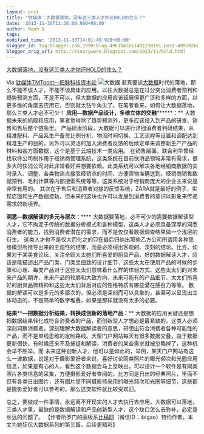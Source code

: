 ```yaml
---
layout: post
title: "钛媒体：大数据落地，没有这三类人才你还HOLD的住么？"
date: '2013-11-30T11:56:00.000+08:00'
author: Wenh Q
tags:
modified_time: '2013-11-30T14:01:49.928+08:00'
blogger_id: tag:blogger.com,1999:blog-4961947611491238191.post-4093826838738682718
blogger_orig_url: http://binaryware.blogspot.com/2013/11/hold.html
---
```

[大数据落地，没有这三类人才你还HOLD的住么？](http://www.tmtpost.com/80763.html)

Via [钛媒体TMTpost—把脉科技资本论](http://www.tmtpost.com/)
![大数据](http://www.tmtpost.com/wp-content/uploads/2013/11/138487426314.jpg "大数据")
若真要谈[大数据](http://www.tmtpost.com/tag/%E5%A4%A7%E6%95%B0%E6%8D%AE "查看 大数据 中的全部文章")时代的落地，那么不能不谈人才，不能不谈具体的应用。以往大数据总是在过分突出消费者预判和趋势预测方面，不是不可以，但大数据的应用应该延展但更广泛和多样的方面，以更多维的角度去应用它，否则就太钻牛角尖了。在笔者看来，如何让大数据落地，那么三类人才必不可少！
**应用—数据产品设计，多维立体的交融********：**
大数据未来的抓取和应用，笔者觉得除了趋势预测外，更多应该投入到产品的研发、销售和售后整个链条里。
产品研发阶段，大数据可以进行详细消费者判研结果，从精准配料、产品系生产备货比例分析、物流时间切换、工艺流程等设置和调配达到精准生产的目的，另外可以灵活的加入消费者反馈的后续定单来调整新生产产品的材料和各方面数据，这个是基于云端技术一类应用。
在销售层面，联合利华曾经找软件公司制作用于经销商管理系统，这类系统在目前快消品领域非常有需求，很多大的快消公司对此非常看好并想要依赖。此类系统可以解决各地经销商数据的实时录入、调整、各类物流点接驳经销点的时间、方便货物准确达到，经销商销售数据预判、毛利计算等内部搜索系统等等，这类系统对于经销商庞大的企业主来说是非常有用的。
其次在于售后和消费者对接的反馈系统，ZARA就是最好的例子，实现店面和生产数据接轨，但未来的这块也许可以发展到消费者的意识以影象来传递需求的新境界。

**洞悉—数据解读的多元与层次：******
大数据要落地，必不可少的需要数据解读型人才，它不拘泥于传统的数据分析模式和各种模型，这类人才必须具备深厚的洞悉消费者的能力，找到消费者潜在的需求，而不是仅仅看数据调查结果做一个浅层的衍生。
这类人才也不是仅大而化之的只在最后归纳出那些乙方公司所谓用各种思维模型所推导出来的主观性的结果，而是必须得出客观的、深刻的结论。比方，如果对于某美食论坛，关注全职太太她们所喜爱的厨具产品，好的数据解读人才，应该是能描述出产品门类、门类里细致的设计细节、这些太太在使用产品的时候的步骤和心理、每类产品对于这些太太们意味着什么样的体验方式、这些太太们的对未来产品的期许、未来产品的轮廓和大致方向、未来可能有的产品细节、太太们所喜好的厨具品牌精神和这些太太们背后对应的性格特质有哪些潜在感召力等等。
数据的解读可以是多元的多层次的，但必须是深刻而可以具象的，甚至可以呈现出立体动态的，不是简单的数字堆叠，如果是那样就没有太多的必要。

**结果****—****把数据分析结果，转换成创新的落地产品：******
大数据的应用关键还是想把数据结果转化成符合消费者的产品，而创新型人才想必是最紧缺的。这类人必须深刻洞察消费者，深刻理解大数据解读者的意思，研想出符合消费者各种可能性的产品，而不是单线思维的定制路线。大型门户网站每天有很多数据交叠，由于数据更新很快，有时候还来不及捕捉和解读，消费者的某些需求就被忽略掉了，这种机会举不胜举。而
未来这种创新人才，他可以是如此的，举例，某天门户网站有这么一波数据，说是对于摄影爱好者来说，喜好讨论同类照片的曝光频次和光圈应用信息，如果是有心的人，看到这个数据会马上反映出，可以设计一个软件是有同类照片各类信息的采集，方便摄影爱好者查阅的，比方同是日出的经典照片，里面不但有各类日出图片，还有图片里不同摄影师采用的曝光频次和光圈等细节，这些都是摄影爱好者可以参考的，那么这类软件就比较受欢迎。

总之，要做成一件事情，永远离不开现实的人才去执行去应用，大数据可以落地，三类人才里，最缺的是数据解读和产品创新型人才，这个缺口怎么去弥补，必定是长远的问题了。
【作者所罗门的画板系[比稿网](http://www.tmtpost.com/www.ibigao.com)（微信ID：ibigao）特约作者，本文为她狂侃大数据系列的第三篇，后续更精彩】
